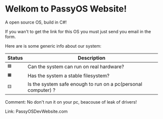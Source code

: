 # Welkom to PassyOS Website!

A open source OS, build in C#!

If you wan't to get the link for this OS you must just send you email in the form.

Here are is some generic info about our system:

| Status | Description |
| --- | --- |
| `🟩` | Can the system can run on real hardware? |
| `🟧` | Has the system a stable filesystem? |
| `🟨` |  Is the system safe enough to run on a pc(personal computer) ?  |

Comment: No don't run it on your pc, beacouse of leak of drivers!

Link: PassyOSDevWebsite.com
